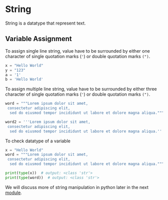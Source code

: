 # String
String is a datatype that represent text.

## Variable Assignment
To assign single line string, value have to be  surrounded by either one character of single quotation marks (`'`) or double quotation marks `(")`.
```python
x = "Hello World"
y = "123"
a = '1'
b = 'Hello World'
```

To assign multiple line string, value have to be surrounded by either three character of single quotation marks (`'`) or double quotation marks `(")`.
```python
word = """Lorem ipsum dolor sit amet,
 consectetur adipiscing elit,
  sed do eiusmod tempor incididunt ut labore et dolore magna aliqua."""

word2 = '''Lorem ipsum dolor sit amet,
 consectetur adipiscing elit,
  sed do eiusmod tempor incididunt ut labore et dolore magna aliqua.'''
```

To check datatype of a variable
```python
x = "Hello World"
word = """Lorem ipsum dolor sit amet,
 consectetur adipiscing elit,
  sed do eiusmod tempor incididunt ut labore et dolore magna aliqua."""

print(type(x))  # output: <class 'str'>
print(type(word))  # output: <class 'str'>
```

We will discuss more of string manipulation in python later in the next [module](https://github.com/noviirna/learn-python/tree/master/4_string_operation).
